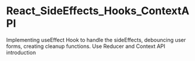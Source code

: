 # React_SideEffects_Hooks_ContextAPI
Implementing useEffect Hook to handle the sideEffects, debouncing user forms, creating cleanup functions. Use Reducer and Context API introduction
